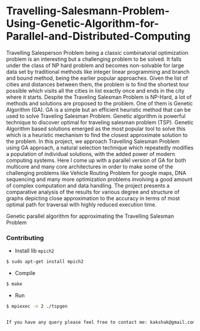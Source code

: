 # Travelling-Salesmann-Problem-Using-Genetic-Algorithm-for-Parallel-and-Distributed-Computing

Travelling Salesperson Problem being a classic combinatorial optimization problem is an interesting but a challenging problem to be solved. It falls under the class of NP hard problem and becomes non-solvable for large data set by traditional methods like integer linear programming and branch and bound method, being the earlier popular approaches. Given the list of cities and distances between them, the problem is to find the shortest tour possible which visits all the cities in list exactly once and ends in the city where it starts. Despite the Traveling Salesman Problem is NP-Hard, a lot of methods and solutions are proposed to the problem. One of them is Genetic Algorithm (GA). GA is a simple but an efficient heuristic method that can be used to solve Traveling Salesman Problem. Genetic algorithm is powerful technique to discover optimal for traveling salesman problem (TSP). Genetic Algorithm based solutions emerged as the most popular tool to solve this which is a heuristic mechanism to find the closest approximate solution to the problem. In this project, we approach Travelling Salesman Problem using GA approach, a natural selection technique which repeatedly modifies a population of individual solutions, with the added power of modern computing systems. Here I come up with a parallel version of GA for both multicore and many core architectures in order to make some of the challenging problems like Vehicle Routing Problem for google maps, DNA sequencing and many more optimization problems involving a good amount of complex computation and data handling. The project presents a comparative analysis of the results for various degree and structure of graphs depicting close approximation to the accuracy in terms of most optimal path for traversal with highly reduced execution time.

Genetic parallel algorithm for approximating the Travelling Salesman Problem

### Contributing

* Install lib `mpich2`

```bash
$ sudo apt-get install mpich2
```

* Compile

```bash
$ make
```

* Run

```bash
$ mpiexec -n 2 ./tspgen


If you have any query please feel free to contact me: kakshak@gmail.com
